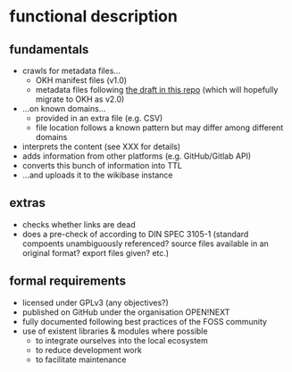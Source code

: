 # functional description

## fundamentals

- crawls for metadata files…
  - OKH manifest files (v1.0)
  - metadata files following [the draft in this repo](OSH_metadata.md) (which will hopefully migrate to OKH as v2.0)
- …on known domains…
  - provided in an extra file (e.g. CSV)
  - file location follows a known pattern but may differ among different domains
- interprets the content (see XXX for details)
- adds information from other platforms (e.g. GitHub/Gitlab API)
- converts this bunch of information into TTL
- …and uploads it to the wikibase instance

## extras

- checks whether links are dead
- does a pre-check of according to DIN SPEC 3105-1 (standard compoents unambiguously referenced? source files available in an original format? export files given? etc.)

## formal requirements

- licensed under GPLv3 (any objectives?)
- published on GitHub under the organisation OPEN!NEXT
- fully documented following best practices of the FOSS community
- use of existent libraries & modules where possible
  - to integrate ourselves into the local ecosystem
  - to reduce development work
  - to facilitate maintenance
